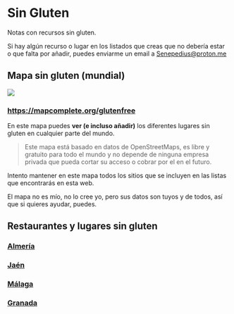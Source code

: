 # Sin Gluten

Notas con recursos sin gluten. 

Si hay algún recurso o lugar en los listados que creas que no debería estar o que falta por añadir, puedes enviarme un email a Senepedius@proton.me

## Mapa sin gluten (mundial)
![](MapComplete-GlutenFree.png)

### https://mapcomplete.org/glutenfree
En este mapa puedes **ver (e incluso añadir)** los diferentes lugares sin gluten en cualquier parte del mundo. 

> Este mapa está basado en datos de OpenStreetMaps, es libre y gratuito para todo el mundo y no depende de ninguna empresa privada que pueda cortar su acceso o cobrar por el en el futuro.

Intento mantener en este mapa todos los sitios que se incluyen en las listas que encontrarás en esta web. 

El mapa no es mío, no lo cree yo, pero sus datos son tuyos y de todos, así que si quieres ayudar, puedes.
## Restaurantes y lugares sin gluten
### [Almería](./Almeria-Sin-Gluten.md)
### [Jaén](./Jaen-Sin-Gluten.md)
### [Málaga](./Malaga-Sin-Gluten.md)
### [Granada](./Granada-Sin-Gluten.md)
